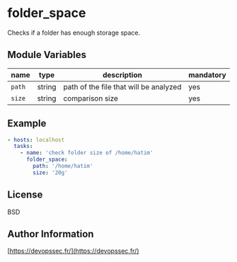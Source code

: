 folder_space
============

Checks if a folder has enough storage space.

Module Variables
--------------

| name       | type   | description                               | mandatory |
|------------|--------|-------------------------------------------|-----------|
| `path`     | string | path of the file that will be analyzed    |   yes     |
| `size`     | string | comparison size                           |   yes     |


Example
-------

```yaml
- hosts: localhost
  tasks:
    - name: 'check folder size of /home/hatim'
      folder_space:
        path: '/home/hatim'
        size: '20g'
```

License
-------

BSD

Author Information
------------------

[https://devopssec.fr/](https://devopssec.fr/)

